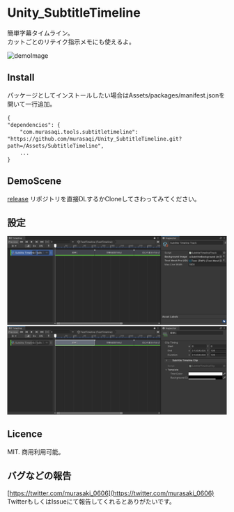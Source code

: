# Unity_SubtitleTimeline

簡単字幕タイムライン。  
カットごとのリテイク指示メモにも使えるよ。  

![demoImage](https://github.com/murasaqi/Unity_SubtitleTimeline/blob/main/Docs/bandicam%202021-06-28%2016-18-20-924_1.gif)

## Install
パッケージとしてインストールしたい場合はAssets/packages/manifest.jsonを開いて一行追加。
```
{
"dependencies": {
    "com.murasaqi.tools.subtitletimeline": "https://github.com/murasaqi/Unity_SubtitleTimeline.git?path=/Assets/SubtitleTimeline",
    ...
}
```

## DemoScene
[release](https://github.com/murasaqi/Unity_SubtitleTimeline/releases/tag/v0.1.2)
リポジトリを直接DLするかCloneしてさわってみてください。


## 設定
![demoImage](https://github.com/murasaqi/Unity_SubtitleTimeline/blob/main/Docs/bandicam%202021-06-28%2016-48-51-359.jpg)  
![demoImage](https://github.com/murasaqi/Unity_SubtitleTimeline/blob/main/Docs/bandicam%202021-06-28%2016-49-01-708.jpg)

## Licence
MIT.
商用利用可能。

## バグなどの報告
[https://twitter.com/murasaki_0606](https://twitter.com/murasaki_0606)
TwitterもしくはIssueにて報告してくれるとありがたいです。
